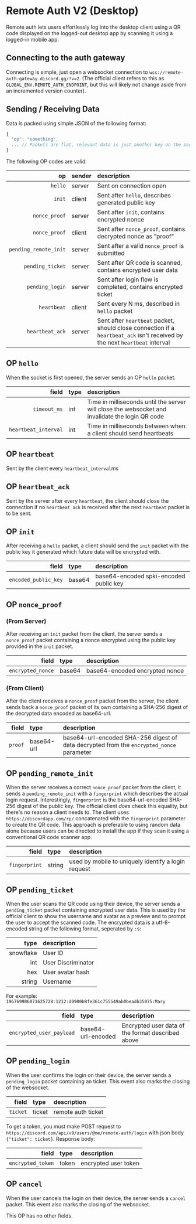 # Remote Auth V2 (Desktop)
Remote auth lets users effortlessly log into the desktop client using a QR code displayed on the logged-out desktop app by scanning it using a logged-in mobile app.

## Connecting to the auth gateway

Connecting is simple, just open a websocket connection to `wss://remote-auth-gateway.discord.gg/?v=2`. (The official client refers to this as `GLOBAL_ENV.REMOTE_AUTH_ENDPOINT`, but this will likely not change aside from an incremented version counter).

## Sending / Receiving Data

Data is packed using simple JSON of the following format:
```js
{
  "op": "something",
  ... // Packets are flat, relevant data is just another key on the packet
}
```
The following OP codes are valid:

| op | sender | description |
| --: | :-- | :-- |
| `hello` | server | Sent on connection open |
| `init` | client | Sent after `hello`, describes generated public key |
| `nonce_proof` | server | Sent after `init`, contains encrypted nonce |
| `nonce_proof` | client | Sent after `nonce_proof`, contains decrypted nonce as "proof" |
| `pending_remote_init` | server | Sent after a valid `nonce_proof` is submitted |
| `pending_ticket` | server | Sent after QR code is scanned, contains encrypted user data |
| `pending_login` | server | Sent after login flow is completed, contains encrypted ticket |
| `heartbeat` | client | Sent every N ms, described in `hello` packet |
| `heartbeat_ack` | server | Sent after `heartbeat` packet, should close connection if a `heartbeat_ack` isn't received by the next `heartbeat` interval |

## OP `hello`

When the socket is first opened, the server sends an OP `hello` packet.

| field | type | description |
| --: | :-- | :-- |
| `timeout_ms` | int | Time in milliseconds until the server will close the websocket and invalidate the login QR code |
| `heartbeat_interval` | int | Time in milliseconds between when a client should send heartbeats |

## OP `heartbeat`

Sent by the client every `heartbeat_interval`ms

## OP `heartbeat_ack`

Sent by the server after every `heartbeat`, the client should close the connection if no `heartbeat_ack` is received after the next `heartbeat` packet is to be sent.

## OP `init`

After receiving a `hello` packet, a client should send the `init` packet with the public key it generated which future data will be encrypted with.

| field | type | description |
| --: | :-- | :-- |
| `encoded_public_key` | base64 | base64-encoded spki-encoded public key |

## OP `nonce_proof`

### (From Server)

After receiving an `init` packet from the client, the server sends a `nonce_proof` packet containing a nonce encrypted using the public key provided in the `init` packet.

| field | type | description |
| --: | :-- | :-- |
| `encrypted_nonce` | base64 | base64-encoded encrypted nonce |


### (From Client)

After the client receives a `nonce_proof` packet from the server, the client sends back a `nonce_proof` packet of its own containing a SHA-256 digest of the decrypted data encoded as base64-url.

| field | type | description |
| --: | :-- | :-- |
| `proof` | base64-url | base64-url-encoded SHA-256 digest of data decrypted from the `encrypted_nonce` parameter |

## OP `pending_remote_init`

When the server receives a correct `nonce_proof` packet from the client, it sends a `pending_remote_init` with a `fingerprint` which describes the actual login request.
Interestingly, `fingerprint` is the base64-url-encoded SHA-256 digest of the public key. The official client _does_ check this equality, but there's no reason a client needs to.
The client uses `https://discordapp.com/rp/` concatenated with the `fingerprint` parameter to create the QR code.
This approach is preferable to using random data alone because users can be directed to install the app if they scan it using a conventional QR code scanner app.

| field | type | description |
| --: | :-- | :-- |
| `fingerprint` | string | used by mobile to uniquely identify a login request |

## OP `pending_ticket`

When the user scans the QR code using their device, the server sends a `pending_ticket` packet containing encrypted user data.
This is used by the official client to show the username and avatar as a preview and to prompt the user to accept the scanned code.
The encrypted data is a utf-8-encoded string of the following format, seperated by `:`s:

| type | description |
| --: | :-- |
| snowflake | User ID |
| int | User Discriminator |
| hex | User avatar hash |
| string | Username |

For example: `196769986071625728:1212:d0900b8fe361c755549ab0beadb35075:Mary`

| field | type | description |
| --: | :-- | :-- |
| `encrypted_user_payload` | base64-url-encoded | Encrypted user data of the format described above |

## OP `pending_login`

When the user confirms the login on their device, the server sends a `pending_login` packet containing an ticket.
This event also marks the closing of the websocket.

| field | type | description |
| --: | :-- | :-- |
| `ticket` | ticket | remote auth ticket |

To get a token, you must make POST request to `https://discord.com/api/v9/users/@me/remote-auth/login` with json body `{"ticket": ticket}`.
Response body:

| field | type | description |
| --: | :-- | :-- |
| `encrypted_token` | token | encrypted user token |

## OP `cancel`

When the user cancels the login on their device, the server sends a `cancel` packet.
This event also marks the closing of the websocket.

This OP has no other fields.
